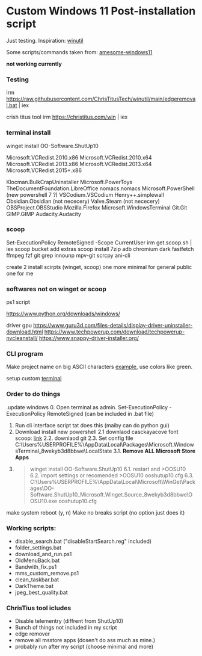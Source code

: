 # Custom Windows 11 Post-installation script
Just testing.
Inspiration: [winutil](https://github.com/ChrisTitusTech/winutil)

Some scripts/commands taken from: [amesome-windows11](https://github.com/awesome-windows11/windows11)

**not working currently**
### Testing

irm https://raw.githubusercontent.com/ChrisTitusTech/winutil/main/edgeremoval.bat | iex

crish titus tool irm https://christitus.com/win | iex

### **terminal install**
winget install OO-Software.ShutUp10   

Microsoft.VCRedist.2010.x86 Microsoft.VCRedist.2010.x64 Microsoft.VCRedist.2013.x86 Microsoft.VCRedist.2013.x64 Microsoft.VCRedist.2015+.x86

Klocman.BulkCrapUninstaller
Microsoft.PowerToys
TheDocumentFoundation.LibreOffice
nomacs.nomacs
Microsoft.PowerShell (new powershell 7 ?)
VSCodium.VSCodium
Henry++.simplewall
Obsidian.Obsidian (not nececery)
Valve.Steam (not nececery)
OBSProject.OBSStudio
Mozilla.Firefox
Microsoft.WindowsTerminal
Git.Git
GIMP.GIMP
Audacity.Audacity

### **scoop**
Set-ExecutionPolicy RemoteSigned -Scope CurrentUser
irm get.scoop.sh | iex
scoop bucket add extras
scoop install 7zip adb chromium dark fastfetch ffmpeg fzf git grep innounp mpv-git scrcpy ani-cli

create 2 install scirpts (winget, scoop) one more minimal for general public one for me

### **softwares not on winget or scoop**
ps1 script

https://www.python.org/downloads/windows/

driver gpu 
https://www.guru3d.com/files-details/display-driver-uninstaller-download.html
https://www.techpowerup.com/download/techpowerup-nvcleanstall/
https://www.snappy-driver-installer.org/

### CLI program
Make project name on big ASCII characters [example](https://github.com/fleschutz/PowerShell/blob/master/Scripts/introduce-powershell.ps1), use colors like green.

setup custom [terminal](https://learn.microsoft.com/en-us/windows/terminal/tutorials/custom-prompt-setup)

### Order to do things

.update windows
0. Open terminal as admin. Set-ExecutionPolicy -ExecutionPolicy RemoteSigned (can be included in .bat file)
1. Run cli interface script tat does this (maiby can do python gui)
2. Download install new powershell
2.1 downlaod casckayacove font scoop: [link](https://github.com/matthewjberger/scoop-nerd-fonts/blob/master/bucket/Cascadia-Code.json)
2.2. downlaod git
2.3. Set config file C:\Users\%USERPROFILE%\AppData\Local\Packages\Microsoft.WindowsTerminal_8wekyb3d8bbwe\LocalState 
3.1. **Remove ALL Microsoft Store Apps**
6. >winget install OO-Software.ShutUp10
6.1. restart and >OOSU10
6.2. import settings or recomended >OOSU10 ooshutup10.cfg
6.3. C:\Users\%USERPROFILE%\AppData\Local\Microsoft\WinGet\Packages\OO-Software.ShutUp10_Microsoft.Winget.Source_8wekyb3d8bbwe\OOSU10.exe ooshutup10.cfg


make system reboot (y, n)
Make no breaks script (no option just does it)

### Working scripts:
- disable_search.bat ("disableStartSearch.reg" included)
- folder_settings.bat
- download_and_run.ps1
- OldMenuBack.bat
- Bandwith_fix.ps1
- mms_custom_remove.ps1
- clean_taskbar.bat
- DarkTheme.bat
- jpeg_best_quality.bat


### ChrisTius tool icludes
- Disable telementry (diffrent from ShutUp10)
- Bunch of things not included in my script
- edge remover
- remove all msstore apps (dosen't do ass much as mine.)
- probably run after my script (choose minimal and more)
